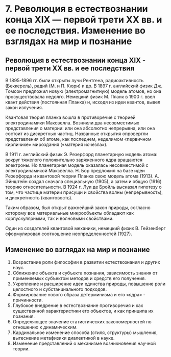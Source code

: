 # 7. Революция в естествознании конца XIX — первой трети XX вв. и ее последствия. Изменение во взглядах на мир и познание

## Революция в естествознании конца XIX - первой трети XX вв. и ее последствия

В 1895-1896 гг. были открыты лучи Рентгена, радиоактивность (Беккерель), радий (М. и П. Кюри) и др.
В 1897 г. английский физик Дж. Томсон предложил новую (электромагнитную) модель атомов, но она просуществовала недолго.
Немецкий физик М. Планк в 1900 г. ввел квант действия (постоянная Планка) и, исходя из идеи квантов, вывел закон излучения.

Квантовая теория планка вошла в противоречие с теорией электродинамики Максвелла.
Возникли два несовместимых представления о материи: или она абсолютно непрерывна, или она состоит из дискретных частиц.
Названные открытия опровергли представления об атоме, как последнем, неделимом «первичном кирпичике» мироздания («материя исчезла»).

В 1911 г. английский физик Э. Резерфорд планетарную модель атома: вокруг тяжелого положительно заряженного ядра вращаются электроны.
Но планетарная модель оказалась несовместимой с электродинамикой Максвелла.
Н. Бор предложил на базе идеи Резерфорда и квантовой теории Планка свою модель атома (1913).
А. Эйнштейн создал сначала специальную (1905), а затем и общую (1916) теорию относительности.
В 1924 г. Луи де Бройль высказал гипотезу о том, что частице материи присущи и свойства волны (непрерывность), и дискретность (квантовость).

Таким образом, был открыт важнейший закон природы, согласно которому все материальные микрообъекты обладают как корпускулярными, так и волновыми свойствами.

Один из создателей квантовой механики, немецкий физик В. Гейзенберг сформулировал соотношение неопределенностей (1927).


## Изменение во взглядах на мир и познание
1. Возрастание роли философии в развитии естествознания и других наук.
2. Сближение объекта и субъекта познания, зависимость знания от применяемых субъектом методов и средств его получения.
3. Укрепление и расширение идеи единства природы, повышение роли целостного и субстанциального подходов.
4. Формирование нового образа детерминизма и его «ядра» - причинности.
5. Глубокое внедрение в естествознание противоречия и как существенной характеристики его объектов, и как принципа их познания.
6. Определяющее значение статистических закономерностей по отношению к динамическим.
7. Кардинальное изменение способа (стиля, структуры) мышления, вытеснение метафизики диалектикой в науке.
8. Изменение представлений о механизме возникновения научной теории.